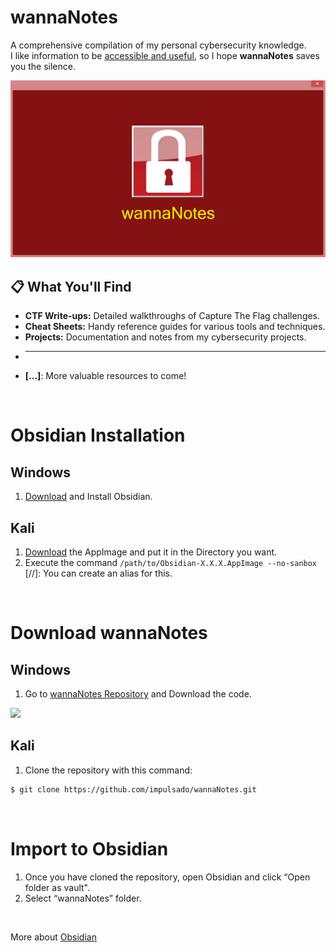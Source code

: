 # wannaNotes
A comprehensive compilation of my personal cybersecurity knowledge. <br>
I like information to be <u>accessible and useful</u>, so I hope **wannaNotes** saves you the silence. <br>

<div align="center">
  <img src="./logo.jpg" alt="wannaNotes Logo">
</div>

## 📋 What You'll Find
- **CTF Write-ups:** Detailed walkthroughs of Capture The Flag challenges. 
- **Cheat Sheets:** Handy reference guides for various tools and techniques. 
- **Projects:** Documentation and notes from my cybersecurity projects.
- ****
- **[...]**: More valuable resources to come!

<br/>

# Obsidian Installation
## Windows
1. [Download](https://obsidian.md/) and Install Obsidian.

## Kali
1. [Download](https://obsidian.md/) the AppImage and put it in the Directory you want.
2. Execute the command `/path/to/Obsidian-X.X.X.AppImage --no-sanbox`<br/>
[//]: You can create an alias for this. 

<br/>

# Download wannaNotes
## Windows
1. Go to [wannaNotes Repository](https://github.com/impulsado/wannaNotes) and Download the code.
<img src="https://raw.githubusercontent.com/impulsado/wannaNotes/main/Assets/Snipaste_2022-11-27_22-11-54.jpg"/>

## Kali
1. Clone the repository with this command:
```bash
$ git clone https://github.com/impulsado/wannaNotes.git
```

<br/>

# Import to Obsidian
1. Once you have cloned the repository, open Obsidian and click “Open folder as vault".
2. Select “wannaNotes” folder.
<br/>

More about [Obsidian](https://www.youtube.com/results?search_query=obsidian+note+taking)

